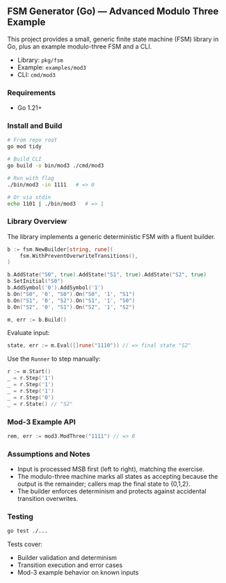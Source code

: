 ## FSM Generator (Go) — Advanced Modulo Three Example

This project provides a small, generic finite state machine (FSM) library in Go, plus an example modulo-three FSM and a CLI.

- Library: `pkg/fsm`
- Example: `examples/mod3`
- CLI: `cmd/mod3`

### Requirements
- Go 1.21+

### Install and Build

```bash
# From repo root
go mod tidy

# Build CLI
go build -o bin/mod3 ./cmd/mod3

# Run with flag
./bin/mod3 -in 1111   # => 0

# Or via stdin
echo 1101 | ./bin/mod3   # => 1
```

### Library Overview

The library implements a generic deterministic FSM with a fluent builder.

```go
b := fsm.NewBuilder[string, rune](
	fsm.WithPreventOverwriteTransitions(),
)

b.AddState("S0", true).AddState("S1", true).AddState("S2", true)
b.SetInitial("S0")
b.AddSymbol('0').AddSymbol('1')
b.On("S0", '0', "S0").On("S0", '1', "S1")
b.On("S1", '0', "S2").On("S1", '1', "S0")
b.On("S2", '0', "S1").On("S2", '1', "S2")

m, err := b.Build()
```

Evaluate input:
```go
state, err := m.Eval([]rune("1110")) // => final state "S2"
```

Use the `Runner` to step manually:
```go
r := m.Start()
_ = r.Step('1')
_ = r.Step('1')
_ = r.Step('1')
_ = r.Step('0')
_ = r.State() // "S2"
```

### Mod-3 Example API

```go
rem, err := mod3.ModThree("1111") // => 0
```

### Assumptions and Notes
- Input is processed MSB first (left to right), matching the exercise.
- The modulo-three machine marks all states as accepting because the output is the remainder; callers map the final state to {0,1,2}.
- The builder enforces determinism and protects against accidental transition overwrites.

### Testing

```bash
go test ./...
```

Tests cover:
- Builder validation and determinism
- Transition execution and error cases
- Mod-3 example behavior on known inputs


